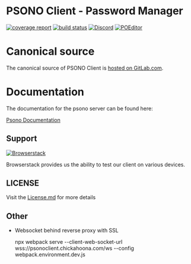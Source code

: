 # PSONO Client - Password Manager

[![coverage report](https://gitlab.com/psono/psono-client/badges/master/coverage.svg)](https://gitlab.com/psono/psono-client/commits/master)
[![build status](https://img.shields.io/docker/pulls/psono/psono-client.svg)](https://hub.docker.com/r/psono/psono-client/)
[![Discord](https://img.shields.io/badge/Discord-join%20chat-738bd7.svg)](https://discord.gg/VmBMzTSbGV)
[![POEditor](https://img.shields.io/badge/POEditor-Help%20translate-brightgreen.svg)](https://poeditor.com/join/project?hash=Aiea8D0WIr)

# Canonical source

The canonical source of PSONO Client is [hosted on GitLab.com](https://gitlab.com/psono/psono-client).

# Documentation

The documentation for the psono server can be found here:

[Psono Documentation](https://doc.psono.com/)


## Support

[![Browserstack](https://i.imgur.com/hPwc0jS.png)](https://www.browserstack.com/)

Browserstack provides us the ability to test our client on various devices.


## LICENSE

Visit the [License.md](/LICENSE.md) for more details

## Other

- Websocket behind reverse proxy with SSL

    npx webpack serve --client-web-socket-url wss://psonoclient.chickahoona.com/ws --config webpack.environment.dev.js
    
    